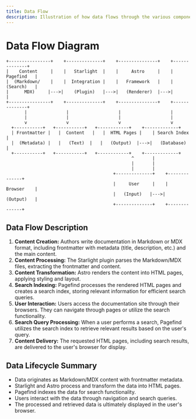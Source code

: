 ```yaml
---
title: Data Flow 
description: Illustration of how data flows through the various components of the Starlight documentation site. 
---
```


# Data Flow Diagram

```
+----------------+    +--------------+    +---------------+    +--------------+
|    Content     |    |   Starlight  |    |     Astro     |    |   Pagefind   |
|  (Markdown/    |    |  Integration |    |   Framework   |    |  (Search)   | 
|      MDX)     |--->|    (Plugin)   |--->|   (Renderer)  |--->|              |
+----------------+    +--------------+    +---------------+    +--------------+
       |               |                   |                   |
       |               |                   |                   |  
       v               v                   v                   v 
  +-----------+   +-----------+   +------------+    +-------------+
  | Frontmatter |   |  Content   |   |  HTML Pages |    | Search Index |
  |  (Metadata) |   |   (Text)  |   |   (Output)  |--->|   (Database) |
  +-----------+   +-----------+   +------------+    +-------------+ 
                                                ^       |
                                                |       |
                                                |       |
                                         +--------------+    +--------------+
                                         |     User     |    |   Browser    |
                                         |   (Input)   |--->|  (Output)   |
                                         +--------------+    +--------------+
```

## Data Flow Description 

1. **Content Creation:** Authors write documentation in Markdown or MDX format, including frontmatter with metadata (title, description, etc.) and the main content.
2. **Content Processing:** The Starlight plugin parses the Markdown/MDX files, extracting the frontmatter and content.
3. **Content Transformation:** Astro renders the content into HTML pages, applying styling and layout.
4. **Search Indexing:** Pagefind processes the rendered HTML pages and creates a search index, storing relevant information for efficient search queries.
5. **User Interaction:** Users access the documentation site through their browsers. They can navigate through pages or utilize the search functionality.
6. **Search Query Processing:** When a user performs a search, Pagefind utilizes the search index to retrieve relevant results based on the user's query.
7. **Content Delivery:** The requested HTML pages, including search results, are delivered to the user's browser for display.

## Data Lifecycle Summary

*   Data originates as Markdown/MDX content with frontmatter metadata.
*   Starlight and Astro process and transform the data into HTML pages.
*   Pagefind indexes the data for search functionality.
*   Users interact with the data through navigation and search queries.
*   The processed and retrieved data is ultimately displayed in the user's browser. 

